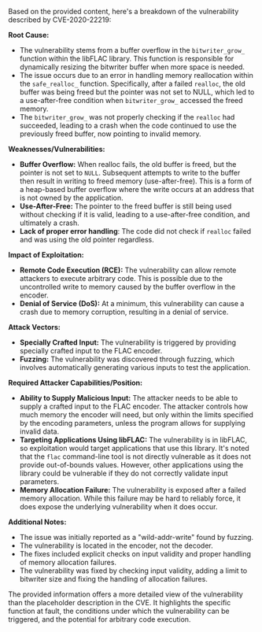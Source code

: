 Based on the provided content, here's a breakdown of the vulnerability described by CVE-2020-22219:

**Root Cause:**

*   The vulnerability stems from a buffer overflow in the `bitwriter_grow_` function within the libFLAC library. This function is responsible for dynamically resizing the bitwriter buffer when more space is needed.
*   The issue occurs due to an error in handling memory reallocation within the `safe_realloc_` function. Specifically, after a failed `realloc`, the old buffer was being freed but the pointer was not set to NULL, which led to a use-after-free condition when `bitwriter_grow_` accessed the freed memory.
*   The `bitwriter_grow_` was not properly checking if the `realloc` had succeeded, leading to a crash when the code continued to use the previously freed buffer, now pointing to invalid memory.

**Weaknesses/Vulnerabilities:**

*   **Buffer Overflow:** When realloc fails, the old buffer is freed, but the pointer is not set to `NULL`. Subsequent attempts to write to the buffer then result in writing to freed memory (use-after-free). This is a form of a heap-based buffer overflow where the write occurs at an address that is not owned by the application.
*   **Use-After-Free:** The pointer to the freed buffer is still being used without checking if it is valid, leading to a use-after-free condition, and ultimately a crash.
*   **Lack of proper error handling**: The code did not check if `realloc` failed and was using the old pointer regardless.

**Impact of Exploitation:**

*   **Remote Code Execution (RCE):** The vulnerability can allow remote attackers to execute arbitrary code. This is possible due to the uncontrolled write to memory caused by the buffer overflow in the encoder.
*   **Denial of Service (DoS):** At a minimum, this vulnerability can cause a crash due to memory corruption, resulting in a denial of service.

**Attack Vectors:**

*   **Specially Crafted Input:** The vulnerability is triggered by providing specially crafted input to the FLAC encoder.
*   **Fuzzing:** The vulnerability was discovered through fuzzing, which involves automatically generating various inputs to test the application.

**Required Attacker Capabilities/Position:**

*   **Ability to Supply Malicious Input:** The attacker needs to be able to supply a crafted input to the FLAC encoder. The attacker controls how much memory the encoder will need, but only within the limits specified by the encoding parameters, unless the program allows for supplying invalid data.
*   **Targeting Applications Using libFLAC:** The vulnerability is in libFLAC, so exploitation would target applications that use this library. It's noted that the `flac` command-line tool is not directly vulnerable as it does not provide out-of-bounds values. However, other applications using the library could be vulnerable if they do not correctly validate input parameters.
*   **Memory Allocation Failure:** The vulnerability is exposed after a failed memory allocation. While this failure may be hard to reliably force, it does expose the underlying vulnerability when it does occur.

**Additional Notes:**

*   The issue was initially reported as a "wild-addr-write" found by fuzzing.
*   The vulnerability is located in the encoder, not the decoder.
*   The fixes included explicit checks on input validity and proper handling of memory allocation failures.
*   The vulnerability was fixed by checking input validity, adding a limit to bitwriter size and fixing the handling of allocation failures.

The provided information offers a more detailed view of the vulnerability than the placeholder description in the CVE. It highlights the specific function at fault, the conditions under which the vulnerability can be triggered, and the potential for arbitrary code execution.